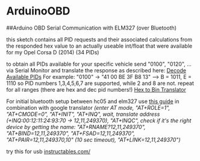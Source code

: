 # ArduinoOBD
##Arduino OBD Serial Communication with ELM327 (over Bluetooth)

this sketch contains all PID requests and their associated calculations from the responded hex value to an actually useable int/float that were available for my Opel Corsa D (2014) (34 PIDs)

to obtain all PIDs available for your specific vehicle send "0100", "0120", ... via Serial Monitor and translate the response as described here: [Decode Available PIDs](https://en.wikipedia.org/wiki/OBD-II_PIDs#Mode_1_PID_00, "Wikipedia")
For example: "0100" -> "41 00 BE 3F B8 13" --> B = 1011, E = 1110 so PID numbers 1,3,4,5,6,7 are supported, while 2 and 8 are not. repeat for all ranges (there are hex and dec pid numbers!)
[Hex to Bin Translator](http://www.arndt-bruenner.de/mathe/scripts/Zahlensysteme.htm#hexbin, "Hex to Bin")

For initial bluetooth setup between hc05 and elm327 use [this guide](https://sites.google.com/site/grcbyte/electronica/arduino/obdii-bluetooth, "https://sites.google.com/site/grcbyte/...") in combination with google translator
*(enter AT mode, "AT+ROLE=1", "AT+CMODE=0", "AT+INIT", "AT+INQ", wait, translate address (+INQ:00:12:11:24:93:70  -> 12,11,249370), "AT+INQC", check if it's the right device by getting the name: "AT+RNAME?12,11,249370", "AT+BIND=12,11,249370", "AT+FSAD=12,11,249370", "AT+PAIR=12,11,249370,10" (10 sec timeout), "AT+LINK=12,11,249370")*

try this for usb [instructables.com/](http://www.instructables.com/id/Hack-an-ELM327-Cable-to-make-an-Arduino-OBD2-Scann/)


